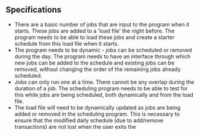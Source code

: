 ## Specifications
- There are a basic number of jobs that are input to the program when it starts. These jobs are added to a 'load file' the night before. The program needs to be able to load these jobs and create a starter schedule from this load file when it starts.
- The program needs to be dynamic - jobs can be scheduled or removed during the day. The program needs to have an interface through which new jobs can be added to the schedule and existing jobs can be removed, without changing the order of the remaining jobs already scheduled.
- Jobs can only run one at a time. There cannot be any overlap during the duration of a job. The scheduling program needs to be able to test for this while jobs are being scheduled, both dynamically and from the load file.
- The load file will need to be dynamically updated as jobs are being added or removed in the scheduling program. This is necessary to ensure that the modified daily schedule (due to add/remove transactions) are not lost when the user exits the
